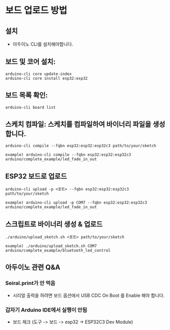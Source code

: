 # 보드 업로드 방법

## 설치

- 아두이노 CLI를 설치해야합니다.

## 보드 및 코어 설치:

```
arduino-cli core update-index
arduino-cli core install esp32:esp32
```

## 보드 목록 확인:

```
arduino-cli board list
```

## 스케치 컴파일: 스케치를 컴파일하여 바이너리 파일을 생성합니다.

```
arduino-cli compile --fqbn esp32:esp32:esp32c3 path/to/your/sketch

example) arduino-cli compile --fqbn esp32:esp32:esp32c3 arduino/complete_example/led_fade_in_out

```

## ESP32 보드로 업로드

```
arduino-cli upload -p <포트> --fqbn esp32:esp32:esp32c3 path/to/your/sketch

example) arduino-cli upload -p COM7 --fqbn esp32:esp32:esp32c3 arduino/complete_example/led_fade_in_out

```

## 스크립트로 바이너리 생성 & 업로드

```
./arduino/upload_sketch.sh <포트> path/to/your/sketch

example) ./arduino/upload_sketch.sh COM7 arduino/complete_example/bluetooth_led_control

```

## 아두이노 관련 Q&A

### Seiral.print가 안 먹음

- 시리얼 출력을 하려면 보드 옵션에서 USB CDC On Boot 를 Enable 해야 합니다.

### 갑자기 Arduino IDE에서 실행이 안됨

- 보드 체크 (도구 -> 보드 -> esp32 -> ESP32C3 Dev Module)
